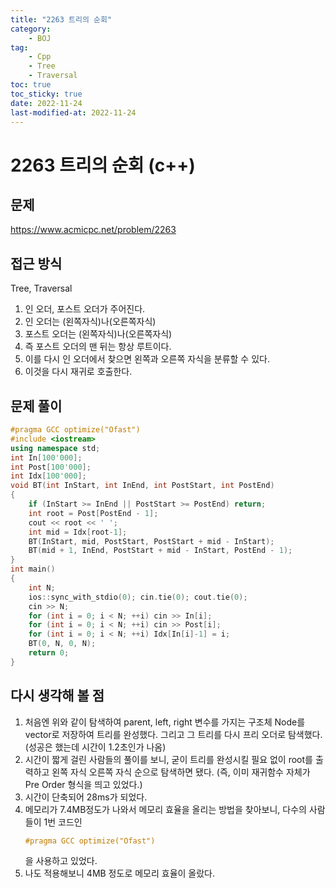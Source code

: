 ```yaml
---
title: "2263 트리의 순회"
category:
    - BOJ
tag:
    - Cpp
    - Tree
    - Traversal
toc: true
toc_sticky: true
date: 2022-11-24
last-modified-at: 2022-11-24
---
```


# 2263 트리의 순회 (c++)

## 문제
https://www.acmicpc.net/problem/2263

## 접근 방식
Tree, Traversal      
1. 인 오더, 포스트 오더가 주어진다.
2. 인 오더는 (왼쪽자식)나(오른쪽자식)
3. 포스트 오더는 (왼쪽자식)나(오른쪽자식)
4. 즉 포스트 오더의 맨 뒤는 항상 루트이다.
5. 이를 다시 인 오더에서 찾으면 왼쪽과 오른쪽 자식을 분류할 수 있다.
6. 이것을 다시 재귀로 호출한다.

## 문제 풀이
```c++
#pragma GCC optimize("Ofast")
#include <iostream>
using namespace std;
int In[100'000];
int Post[100'000];
int Idx[100'000];
void BT(int InStart, int InEnd, int PostStart, int PostEnd)
{
    if (InStart >= InEnd || PostStart >= PostEnd) return;
    int root = Post[PostEnd - 1];
    cout << root << ' ';
    int mid = Idx[root-1];
    BT(InStart, mid, PostStart, PostStart + mid - InStart);
    BT(mid + 1, InEnd, PostStart + mid - InStart, PostEnd - 1);
}
int main()
{
    int N;
    ios::sync_with_stdio(0); cin.tie(0); cout.tie(0);
    cin >> N;
    for (int i = 0; i < N; ++i) cin >> In[i];
    for (int i = 0; i < N; ++i) cin >> Post[i];
    for (int i = 0; i < N; ++i) Idx[In[i]-1] = i;
    BT(0, N, 0, N);
    return 0;
}
```

## 다시 생각해 볼 점
1. 처음엔 위와 같이 탐색하여 parent, left, right 변수를 가지는 구조체 Node를 vector로 저장하여 트리를 완성했다. 그리고 그 트리를 다시 프리 오더로 탐색했다. (성공은 했는데 시간이 1.2초인가 나옴)
2. 시간이 짧게 걸린 사람들의 풀이를 보니, 굳이 트리를 완성시킬 필요 없이 root를 출력하고 왼쪽 자식 오른쪽 자식 순으로 탐색하면 됐다. (즉, 이미 재귀함수 자체가 Pre Order 형식을 띄고 있었다.)
3. 시간이 단축되어 28ms가 되었다.
4. 메모리가 7.4MB정도가 나와서 메모리 효율을 올리는 방법을 찾아보니, 다수의 사람들이 1번 코드인
    ```c++
    #pragma GCC optimize("Ofast")
    ```
    을 사용하고 있었다.
5. 나도 적용해보니 4MB 정도로 메모리 효율이 올랐다.